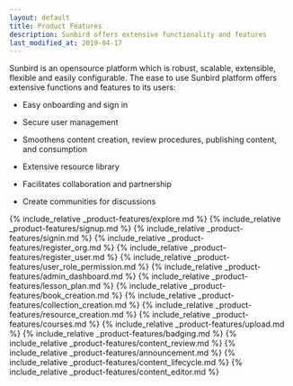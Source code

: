 ```yaml
---
layout: default
title: Product Features
description: Sunbird offers extensive functionality and features 
last_modified_at: 2019-04-17
---
```


Sunbird is an opensource platform which is robust, scalable, extensible, flexible and easily configurable. The ease to use Sunbird platform offers extensive functions and features to its users:

* Easy onboarding and sign in

* Secure user management

* Smoothens content creation, review procedures, publishing content, and consumption

* Extensive resource library

* Facilitates collaboration and partnership

* Create communities for discussions
 
{% include_relative _product-features/explore.md %}
{% include_relative _product-features/signup.md %}
{% include_relative _product-features/signin.md %}
{% include_relative _product-features/register_org.md %}
{% include_relative _product-features/register_user.md %}
{% include_relative _product-features/user_role_permission.md %}
{% include_relative _product-features/admin_dashboard.md %}
{% include_relative _product-features/lesson_plan.md %}
{% include_relative _product-features/book_creation.md %}
{% include_relative _product-features/collection_creation.md %}
{% include_relative _product-features/resource_creation.md %}
{% include_relative _product-features/courses.md %}
{% include_relative _product-features/upload.md %}
{% include_relative _product-features/badging.md %}
{% include_relative _product-features/content_review.md %}
{% include_relative _product-features/announcement.md %}
{% include_relative _product-features/content_lifecycle.md %}
{% include_relative _product-features/content_editor.md %}
